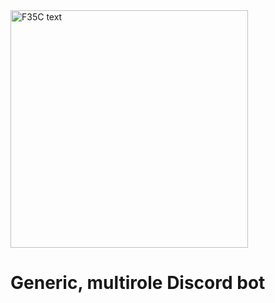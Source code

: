 <img width="380" alt="F35C text" src="https://github.com/user-attachments/assets/3bb69bde-2aba-43eb-ab18-eb7d2f4ede81">

# Generic, multirole Discord bot
